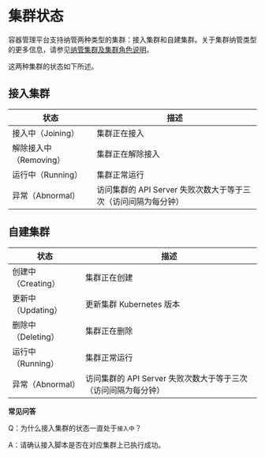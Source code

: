 # 集群状态

容器管理平台支持纳管两种类型的集群：接入集群和自建集群。关于集群纳管类型的更多信息，请参见[纳管集群及集群角色说明](ClusterRole.md)。

这两种集群的状态如下所述。

## 接入集群

| 状态                   | 描述                                                         |
| ---------------------- | ------------------------------------------------------------ |
| 接入中（Joining）      | 集群正在接入                                                 |
| 解除接入中（Removing） | 集群正在解除接入                                             |
| 运行中（Running）      | 集群正常运行                                                 |
| 异常（Abnormal）       | 访问集群的 API Server 失败次数大于等于三次（访问间隔为每分钟） |

## 自建集群

| 状态                                       | 描述                                                         |
| ------------------------------------------ | ------------------------------------------------------------ |
| 创建中（Creating）                         | 集群正在创建                                                 |
| 更新中（Updating）                         | 更新集群 Kubernetes 版本                                            |
| 删除中（Deleting）                         | 集群正在删除                                                 |
| 运行中（Running）                          | 集群正常运行                                                 |
| 异常（Abnormal） | 访问集群的 API Server 失败次数大于等于三次（访问间隔为每分钟） |

**常见问答**

Q：为什么接入集群的状态一直处于`接入中`？

A：请确认接入脚本是否在对应集群上已执行成功。

